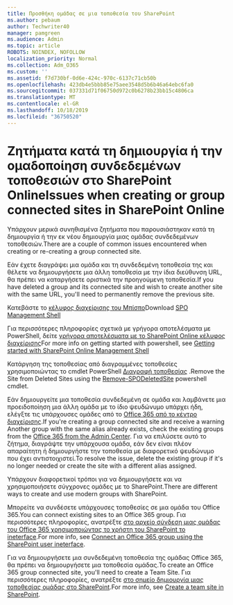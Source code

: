 ```yaml
---
title: Προσθήκη ομάδας σε μια τοποθεσία του SharePoint
ms.author: pebaum
author: Techwriter40
manager: pamgreen
ms.audience: Admin
ms.topic: article
ROBOTS: NOINDEX, NOFOLLOW
localization_priority: Normal
ms.collection: Adm_O365
ms.custom: ''
ms.assetid: f7d730bf-0d6e-424c-970c-6137c71cb50b
ms.openlocfilehash: 423db4e5bbb85e75aee3548d5b6b46a64ebc6fa0
ms.sourcegitcommit: 037331d71f06750d972c0b6278b23bb15c4806ca
ms.translationtype: MT
ms.contentlocale: el-GR
ms.lasthandoff: 10/18/2019
ms.locfileid: "36750520"
---
```

# <a name="issues-when-creating-or-group-connected-sites-in-sharepoint-online"></a><span data-ttu-id="b4f96-102">Ζητήματα κατά τη δημιουργία ή την ομαδοποίηση συνδεδεμένων τοποθεσιών στο SharePoint Online</span><span class="sxs-lookup"><span data-stu-id="b4f96-102">Issues when creating or group connected sites in SharePoint Online</span></span>

<span data-ttu-id="b4f96-103">Υπάρχουν μερικά συνηθισμένα ζητήματα που παρουσιάστηκαν κατά τη δημιουργία ή την εκ νέου δημιουργία μιας ομάδας συνδεδεμένων τοποθεσιών.</span><span class="sxs-lookup"><span data-stu-id="b4f96-103">There are a couple of common issues encountered when creating or re-creating a group connected site.</span></span>

 <span data-ttu-id="b4f96-104">Εάν έχετε διαγράψει μια ομάδα και τη συνδεδεμένη τοποθεσία της και θέλετε να δημιουργήσετε μια άλλη τοποθεσία με την ίδια διεύθυνση URL, θα πρέπει να καταργήσετε οριστικά την προηγούμενη τοποθεσία.</span><span class="sxs-lookup"><span data-stu-id="b4f96-104">If you have deleted a group and its connected site and wish to create another site with the same URL, you'll need to permanently remove the previous site.</span></span>

<span data-ttu-id="b4f96-105">Κατεβάστε το [κέλυφος διαχείρισης του Μπίσπο](https://support.office.com/article/introduction-to-the-sharepoint-online-management-shell-c16941c3-19b4-4710-8056-34c034493429)</span><span class="sxs-lookup"><span data-stu-id="b4f96-105">Download [SPO Management Shell](https://support.office.com/article/introduction-to-the-sharepoint-online-management-shell-c16941c3-19b4-4710-8056-34c034493429)</span></span>

 <span data-ttu-id="b4f96-106">Για περισσότερες πληροφορίες σχετικά με γρήγορα αποτελέσματα με PowerShell, δείτε [γρήγορα αποτελέσματα με το SharePoint Online κέλυφος διαχείρισης](https://docs.microsoft.com/powershell/module/sharepoint-online/remove-sposite?view=sharepoint-ps)</span><span class="sxs-lookup"><span data-stu-id="b4f96-106">For more info on getting started with powershell, see [Getting started with SharePoint Online Management Shell](https://docs.microsoft.com/powershell/module/sharepoint-online/remove-sposite?view=sharepoint-ps)</span></span>

<span data-ttu-id="b4f96-107">Κατάργηση της τοποθεσίας από διαγραμμένες τοποθεσίες χρησιμοποιώντας το cmdlet PowerShell [Διαγραφή τοποθεσίας](https://docs.microsoft.com/powershell/module/sharepoint-online/remove-sposite?view=sharepoint-ps) .</span><span class="sxs-lookup"><span data-stu-id="b4f96-107">Remove the Site from Deleted Sites using the [Remove-SPODeletedSite](https://docs.microsoft.com/powershell/module/sharepoint-online/remove-sposite?view=sharepoint-ps) powershell cmdlet.</span></span>

<span data-ttu-id="b4f96-108">Εάν δημιουργείτε μια τοποθεσία συνδεδεμένη σε ομάδα και λαμβάνετε μια προειδοποίηση μια άλλη ομάδα με το ίδιο ψευδώνυμο υπάρχει ήδη, ελέγξτε τις υπάρχουσες ομάδες από το [Office 365 από το κέντρο διαχείρισης](https://admin.microsoft.com/Adminportal/Home?source=applauncher#/groups).</span><span class="sxs-lookup"><span data-stu-id="b4f96-108">If you're creating a group connected site and receive a warning Another group with the same alias already exists, check the existing groups from the [Office 365 from the Admin Center](https://admin.microsoft.com/Adminportal/Home?source=applauncher#/groups).</span></span> <span data-ttu-id="b4f96-109">Για να επιλύσετε αυτό το ζήτημα, διαγράψτε την υπάρχουσα ομάδα, εάν δεν είναι πλέον απαραίτητη ή δημιουργήστε την τοποθεσία με διαφορετικό ψευδώνυμο που έχει αντιστοιχιστεί.</span><span class="sxs-lookup"><span data-stu-id="b4f96-109">To resolve the issue, delete the existing group if it's no longer needed or create the site with a different alias assigned.</span></span>

<span data-ttu-id="b4f96-110">Υπάρχουν διαφορετικοί τρόποι για να δημιουργήσετε και να χρησιμοποιήσετε σύγχρονες ομάδες με το SharePoint.</span><span class="sxs-lookup"><span data-stu-id="b4f96-110">There are different ways to create and use modern groups with SharePoint.</span></span>

<span data-ttu-id="b4f96-111">Μπορείτε να συνδέσετε υπάρχουσες τοποθεσίες σε μια ομάδα του Office 365.</span><span class="sxs-lookup"><span data-stu-id="b4f96-111">You can connect existing sites to an Office 365 group.</span></span> <span data-ttu-id="b4f96-112">Για περισσότερες πληροφορίες, ανατρέξτε [στο αρχείο σύνδεση μιας ομάδας του Office 365 χρησιμοποιώντας το χρήστη του SharePoint το ineterface](https://docs.microsoft.com/sharepoint/dev/transform/modernize-connect-to-office365-group#connect-an-office-365-group-using-the-sharepoint-user-interface).</span><span class="sxs-lookup"><span data-stu-id="b4f96-112">For more info, see [Connect an Office 365 group using the SharePoint user ineterface](https://docs.microsoft.com/sharepoint/dev/transform/modernize-connect-to-office365-group#connect-an-office-365-group-using-the-sharepoint-user-interface).</span></span>

<span data-ttu-id="b4f96-113">Για να δημιουργήσετε μια συνδεδεμένη τοποθεσία της ομάδας Office 365, θα πρέπει να δημιουργήσετε μια τοποθεσία ομάδας.</span><span class="sxs-lookup"><span data-stu-id="b4f96-113">To create an Office 365 group connected site, you'll need to create a Team Site.</span></span> <span data-ttu-id="b4f96-114">Για περισσότερες πληροφορίες, ανατρέξτε [στο σημείο δημιουργία μιας τοποθεσίας ομάδας στο SharePoint](https://support.office.com/article/create-a-team-site-in-sharepoint-ef10c1e7-15f3-42a3-98aa-b5972711777d).</span><span class="sxs-lookup"><span data-stu-id="b4f96-114">For more info, see [Create a team site in SharePoint](https://support.office.com/article/create-a-team-site-in-sharepoint-ef10c1e7-15f3-42a3-98aa-b5972711777d).</span></span>

